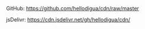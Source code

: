 GitHub: https://github.com/hellodigua/cdn/raw/master

jsDelivr: https://cdn.jsdelivr.net/gh/hellodigua/cdn/
